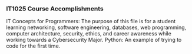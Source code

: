 ### IT1025 Course Accomplishments
IT Concepts for Programmers: The purpose of this file is for a student learning networking, software engineering, databases, web programming, computer architecture, security, ethics, and career awareness while working towards a Cybersecurity Major.
Python: An example of trying to code for the first time. 
